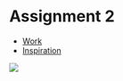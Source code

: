 # Assignment 2

- [Work](https://bennyboy.tech/bab-test-1/)
- [Inspiration](https://loc.gov/resource/ppmsca.30768/)

![](https://tile.loc.gov/storage-services/service/pnp/ppmsca/30700/30768v.jpg)
